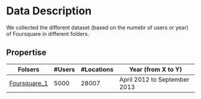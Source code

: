# Data Description
We collected the different dataset (based on the numebr of users or year) of Foursquare in different folders.

## Propertise
Folsers | #Users | #Locations | Year (from X to Y) 
--- | --- | --- | --- 
[Foursquare_1](https://github.com/rahmanidashti/LBSNDatasets/tree/master/Foursquare/Foursquare_1) | 5000 | 28007 | April 2012 to September 2013 
